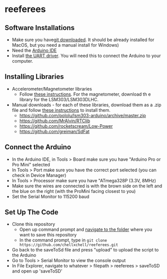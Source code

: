 # reeferees

## Software Installations
* Make sure you have[git downloaded](https://git-scm.com/downloads). It should be already installed for MacOS, but you need a manual install for Windows)
* Need the [Arduino IDE](https://www.arduino.cc/en/software)
* Install [the UART driver](https://ftdichip.com/drivers/vcp-drivers/). You will need this to connect the Arduino to your computer.

## Installing Libraries
* Accelerometer/Magnetometer libraries
  * Follow [these instructions](https://learn.adafruit.com/lsm303-accelerometer-slash-compass-breakout/coding#install-the-libraries-1512217-3). For the magnetometer, download th e library for the LSM303/LSM303DLHC.
* Manual downloads - for each of these libraries, download them as a .zip file and follow [these instructions](https://www.arduino.cc/en/Guide/Libraries) to install them.
  * https://github.com/pololu/lsm303-arduino/archive/master.zip
  * https://github.com/MrAlvin/RTClib
  * https://github.com/rocketscream/Low-Power
  * https://github.com/greiman/SdFat

## Connect the Arduino
* In the Arduino IDE, in Tools > Board make sure you have "Arduino Pro or Pro Mini" selected
* In Tools > Port make sure you have the correct port selected (you can check in Device Manager)
* In Tools > Processor make sure you have "ATmega328P (3.3V, 8MHz)
* Make sure the wires are connected is with the brown side on the left and the blue on the right (with the ProMini facing closest to you)
* Set the Serial Monitor to 115200 baud

## Set Up The Code
* Clone this repository
  * Open up command prompt and [navigate to the folder](https://www.digitalcitizen.life/command-prompt-how-use-basic-commands/) where you want to save this repository
  * In the command prompt, type in `git clone https://github.com/chellxchell/reeferees.git`
* Go back to the saveToSd file and press "upload" to upload the script to the Arduino
* Go to Tools > Serial Monitor to view the console output
* In File Explorer, navigate to whatever > filepath > reeferees > saveToSD and open up 'saveToSD'
